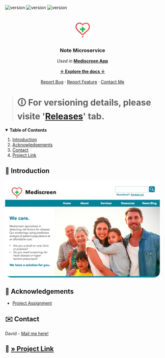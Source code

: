 ![version](https://img.shields.io/badge/Latest_Release-v1.0.0-purple) ![version](https://img.shields.io/badge/Java-1.8.0__312-red) ![version](https://img.shields.io/badge/Spring_Boot-2.6.2-green)

<!-- PROJECT LOGO -->
<br />
<div align="center">
    <img src="src/main/resources/static/logo.png" alt="logo" height="64" />
    <h3 align="center">Note Microservice<i></i></h3>
    <p align="center">
        <i>Used in</i> <b><a href="https://github.com/s2680854/openclassrooms_9th-project_note-microservice">Mediscreen App</a></b>
        <br />
        <br />
        <a href="#summary"><strong>↓ Explore the docs ↓</strong></a>
        <br />
        <br />
        <a href="https://github.com/s2680854/openclassrooms_9th-project_note-microservice/issues">Report Bug</a>
        ·
        <a href="https://github.com/s2680854/openclassrooms_9th-project_note-microservice/issues">Report Feature</a>
        ·
        <a href="mailto:cordial.desk3307@fastmail.com">Contact Me</a>
    </p>
</div>

> # 🛈 For versioning details, please visite '[Releases](https://github.com/s2680854/openclassrooms_9th-project_note-microservice/releases)' tab.
>

<!-- TABLE OF CONTENTS -->
<details open="open">
<summary id="summary"><b>Table of Contents</b></summary>
    <ol>
        <li><a href="#introduction">Introduction</a></li>
        <li><a href="#acknowledgements">Acknowledgements</a></li>
        <li><a href="#contact">Contact</a></li>
        <li><a href="#project">Project Link</a></li>
    </ol>
</details>

<!-- INTRODUCTION -->
## 📝 Introduction
<p id="introduction"></p>

<div align="center">
    <img src="src/main/resources/static/intro.PNG" alt="header" />
</div>

<!-- ACKNOWLEDGEMENTS -->
## 📝 Acknowledgements
<p id="acknowledgements"></p>

* [Project Assignment](https://openclassrooms.com/fr/paths/191/projects/743/assignment)

<!-- CONTACT -->
## ✉️ Contact
<p id="contact"></p>

David - [Mail me here!](mailto:cordial.desk3307@fastmail.com)

## 🔗 [» Project Link](https://github.com/s2680854/openclassrooms_9th-project_note-microservice)
<p id="project"></p>
